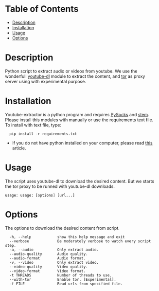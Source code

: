 # Table of Contents
 - [Description](#description)
 - [Installation](#installation)
 - [Usage](#usage)
 - [Options](#options)

# Description
Python script to extract audio or videos from youtube. We use the wonderfull [youtube-dl](https://github.com/rg3/youtube-dl)
module to extract the content, and [tor](https://www.torproject.org) as proxy server using with experimental purpose.

# Installation
Youtube-extractor is a python program and requires [PySocks](https://pypi.org/project/PySocks/) and [stem](https://pypi.org/project/stem/). Please install this modules with manually or use the requirements text file. To install with text file, type:
```
  pip install -r requirements.txt
```

- If you do not have python installed on your computer, please read [this](http://docs.python-guide.org/en/latest/starting/install3/linux/) article.

# Usage
The script uses youtube-dl to download the desired content. But we starts the tor proxy to be runned with youtube-dl downloads.
```
usage: usage: [options] [url...]
```

# Options
The options to download the desired content from script.
```
  -h, --help            show this help message and exit
  --verbose             Be moderately verbose to watch every script step.
  -a, --audio           Only extract audio.
  --audio-quality       Audio quality.
  --audio-format        Audio format.
  -v, --video           Only extract video.
  --video-quality       Video quality.
  --video-format        Video format.
  -t THREADS            Number of threads to use.
  --with-tor            Enable tor. [Experimental].
  -f FILE               Read urls from specified file.
```
